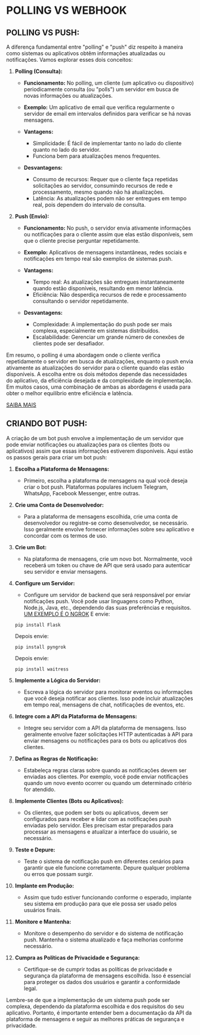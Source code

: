 # POLLING VS WEBHOOK
## POLLING VS PUSH:
A diferença fundamental entre "polling" e "push" diz respeito à maneira como sistemas ou aplicativos obtêm informações atualizadas ou notificações. Vamos explorar esses dois conceitos:

1. **Polling (Consulta):**

    - **Funcionamento:** No polling, um cliente (um aplicativo ou dispositivo) periodicamente consulta (ou "polls") um servidor em busca de novas informações ou atualizações.
    
    - **Exemplo:** Um aplicativo de email que verifica regularmente o servidor de email em intervalos definidos para verificar se há novas mensagens.

    - **Vantagens:**
        - Simplicidade: É fácil de implementar tanto no lado do cliente quanto no lado do servidor.
        - Funciona bem para atualizações menos frequentes.

    - **Desvantagens:**
        - Consumo de recursos: Requer que o cliente faça repetidas solicitações ao servidor, consumindo recursos de rede e processamento, mesmo quando não há atualizações.
        - Latência: As atualizações podem não ser entregues em tempo real, pois dependem do intervalo de consulta.
        

2. **Push (Envio):**

    - **Funcionamento:** No push, o servidor envia ativamente informações ou notificações para o cliente assim que elas estão disponíveis, sem que o cliente precise perguntar repetidamente.
    
    - **Exemplo:** Aplicativos de mensagens instantâneas, redes sociais e notificações em tempo real são exemplos de sistemas push.

    - **Vantagens:**
        - Tempo real: As atualizações são entregues instantaneamente quando estão disponíveis, resultando em menor latência.
        - Eficiência: Não desperdiça recursos de rede e processamento consultando o servidor repetidamente.

    - **Desvantagens:**
        - Complexidade: A implementação do push pode ser mais complexa, especialmente em sistemas distribuídos.
        - Escalabilidade: Gerenciar um grande número de conexões de clientes pode ser desafiador.
        
Em resumo, o polling é uma abordagem onde o cliente verifica repetidamente o servidor em busca de atualizações, enquanto o push envia ativamente as atualizações do servidor para o cliente quando elas estão disponíveis. A escolha entre os dois métodos depende das necessidades do aplicativo, da eficiência desejada e da complexidade de implementação. Em muitos casos, uma combinação de ambas as abordagens é usada para obter o melhor equilíbrio entre eficiência e latência.

[SAIBA MAIS](https://core.telegram.org/bots/webhooks)

## CRIANDO BOT PUSH:
A criação de um bot push envolve a implementação de um servidor que pode enviar notificações ou atualizações para os clientes (bots ou aplicativos) assim que essas informações estiverem disponíveis. Aqui estão os passos gerais para criar um bot push:

1. **Escolha a Plataforma de Mensagens:**
   
   - Primeiro, escolha a plataforma de mensagens na qual você deseja criar o bot push. Plataformas populares incluem Telegram, WhatsApp, Facebook Messenger, entre outras.

2. **Crie uma Conta de Desenvolvedor:**

   - Para a plataforma de mensagens escolhida, crie uma conta de desenvolvedor ou registre-se como desenvolvedor, se necessário. Isso geralmente envolve fornecer informações sobre seu aplicativo e concordar com os termos de uso.

3. **Crie um Bot:**

   - Na plataforma de mensagens, crie um novo bot. Normalmente, você receberá um token ou chave de API que será usado para autenticar seu servidor e enviar mensagens.

4. **Configure um Servidor:**

   - Configure um servidor de backend que será responsável por enviar notificações push. Você pode usar linguagens como Python, Node.js, Java, etc., dependendo das suas preferências e requisitos.
   [UM EXEMPLO É O NGROK](https://ngrok.com/)
   E envie:
   ```brasch
   pip install Flask
   ```
   Depois envie:
   ```brasch
   pip install pyngrok
   ```
   Depois envie:
   ```brash
   pip install waitress
   ```

5. **Implemente a Lógica do Servidor:**

   - Escreva a lógica do servidor para monitorar eventos ou informações que você deseja notificar aos clientes. Isso pode incluir atualizações em tempo real, mensagens de chat, notificações de eventos, etc.

6. **Integre com a API da Plataforma de Mensagens:**

   - Integre seu servidor com a API da plataforma de mensagens. Isso geralmente envolve fazer solicitações HTTP autenticadas à API para enviar mensagens ou notificações para os bots ou aplicativos dos clientes.

7. **Defina as Regras de Notificação:**

   - Estabeleça regras claras sobre quando as notificações devem ser enviadas aos clientes. Por exemplo, você pode enviar notificações quando um novo evento ocorrer ou quando um determinado critério for atendido.

8. **Implemente Clientes (Bots ou Aplicativos):**

   - Os clientes, que podem ser bots ou aplicativos, devem ser configurados para receber e lidar com as notificações push enviadas pelo servidor. Eles precisam estar preparados para processar as mensagens e atualizar a interface do usuário, se necessário.

9. **Teste e Depure:**

   - Teste o sistema de notificação push em diferentes cenários para garantir que ele funcione corretamente. Depure qualquer problema ou erros que possam surgir.

10. **Implante em Produção:**

    - Assim que tudo estiver funcionando conforme o esperado, implante seu sistema em produção para que ele possa ser usado pelos usuários finais.

11. **Monitore e Mantenha:**

    - Monitore o desempenho do servidor e do sistema de notificação push. Mantenha o sistema atualizado e faça melhorias conforme necessário.

12. **Cumpra as Políticas de Privacidade e Segurança:**

    - Certifique-se de cumprir todas as políticas de privacidade e segurança da plataforma de mensagens escolhida. Isso é essencial para proteger os dados dos usuários e garantir a conformidade legal.

Lembre-se de que a implementação de um sistema push pode ser complexa, dependendo da plataforma escolhida e dos requisitos do seu aplicativo. Portanto, é importante entender bem a documentação da API da plataforma de mensagens e seguir as melhores práticas de segurança e privacidade.